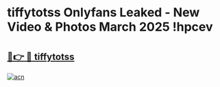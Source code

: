 # tiffytotss Onlyfans Leaked - New Video & Photos March 2025 !hpcev

# <h2><a href="https://zjiwrt.iuczelnia.edu.pl?title=tiffytotss&ref=hpcev">🔗👉 🔴 tiffytotss</a></h2>

[![acn](https://github.com/user-attachments/assets/0f9c940e-d8b0-45ae-aac7-cd30a18b3e1c)](https://zjiwrt.iuczelnia.edu.pl?title=tiffytotss&ref=hpcev)

